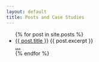 ```yaml
---
layout: default
title: Posts and Case Studies
---
```

<ul>
  {% for post in site.posts %}
    <li>
      <a href="{{ post.url }}">{{ post.title }}</a>
      {{ post.excerpt }}
      <br/><a href="{{ post.url }}"><b>...</b></a>
    </li>
  {% endfor %}
</ul>